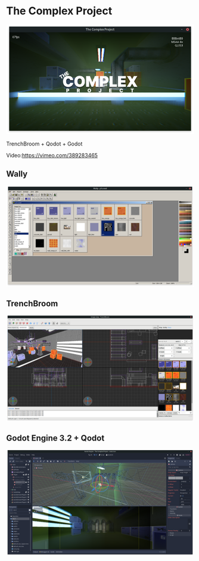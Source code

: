 # The Complex Project
![Game screenshot](media/the_complex_project.png)


TrenchBroom + Qodot + Godot

Video:https://vimeo.com/389283465

## Wally
![Godot](media/wally.png)

## TrenchBroom
![Godot](media/trenchbroom.png)

## Godot Engine 3.2 + Qodot
![Godot](media/godot.png)
